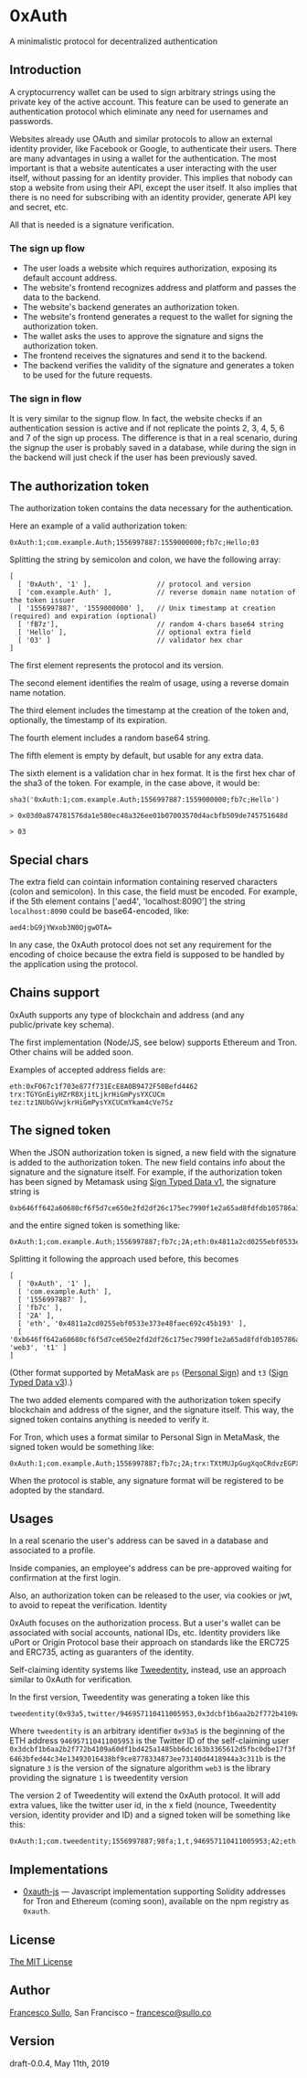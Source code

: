 # 0xAuth
A minimalistic protocol for decentralized authentication

## Introduction

A cryptocurrency wallet can be used to sign arbitrary strings using the private key of the active account. This feature can be used to generate an authentication protocol which eliminate any need for usernames and passwords.

Websites already use OAuth and similar protocols to allow an external identity provider, like Facebook or Google, to authenticate their users. There are many advantages in using a wallet for the authentication. The most important is that a website autenticates a user interacting with the user itself, without passing for an identity provider. This implies that nobody can stop a website from using their API, except the user itself. It also implies that there is no need for subscribing with an identity provider, generate API key and secret, etc.

All that is needed is a signature verification.

### The sign up flow

* The user loads a website which requires authorization, exposing its default account address.
* The website's frontend recognizes address and platform and passes the data to the backend.
* The website's backend generates an authorization token.
* The website's frontend generates a request to the wallet for signing the authorization token.
* The wallet asks the uses to approve the signature and signs the authorization token.
* The frontend receives the signatures and send it to the backend.
* The backend verifies the validity of the signature and generates a token to be used for the future requests.

### The sign in flow

It is very similar to the signup flow. In fact, the website checks if an authentication session is active and if not replicate the points 2, 3, 4, 5, 6 and 7 of the sign up process. The difference is that in a real scenario, during the signup the user is probably saved in a database, while during the sign in the backend will just check if the user has been previously saved.

## The authorization token

The authorization token contains the data necessary for the authentication.

Here an example of a valid authorization token:
```
0xAuth:1;com.example.Auth;1556997887:1559000000;fb7c;Hello;03
```

Splitting the string by semicolon and colon, we have the following array:
```
[
  [ '0xAuth', '1' ],                // protocol and version
  [ 'com.example.Auth' ],           // reverse domain name notation of the token issuer
  [ '1556997887', '1559000000' ],   // Unix timestamp at creation (required) and expiration (optional)
  [ 'fB7z'],                        // random 4-chars base64 string
  [ 'Hello' ],                      // optional extra field
  [ '03' ]                          // validator hex char
]
```
The first element represents the protocol and its version.

The second element identifies the realm of usage, using a reverse domain name notation.

The third element includes the timestamp at the creation of the token and, optionally, the timestamp of its expiration.

The fourth element includes a random base64 string.

The fifth element is empty by default, but usable for any extra data.

The sixth element is a validation char in hex format. It is the first hex char of the sha3 of the token.
For example, in the case above, it would be:

```
sha3('0xAuth:1;com.example.Auth;1556997887:1559000000;fb7c;Hello')

> 0x03d0a874781576da1e580ec48a326ee01b07003570d4acbfb509de745751648d

> 03
```

## Special chars

The extra field can cointain information containing reserved characters (colon and semicolon). In this case, the field must be encoded. For example, if the 5th element contains ['aed4', 'localhost:8090'] the string `localhost:8090` could be base64-encoded, like:
```
aed4:bG9jYWxob3N0OjgwOTA=
```
In any case, the 0xAuth protocol does not set any requirement for the encoding of choice because the extra field is supposed to be handled by the application using the protocol.

## Chains support

0xAuth supports any type of blockchain and address (and any public/private key schema).

The first implementation (Node/JS, see below) supports Ethereum and Tron. Other chains will be added soon.

Examples of accepted address fields are:
```
eth:0xF067c1f703e877f731EcE8A0B9472F50Befd4462
trx:TGYGnEiyHZrR8XjitLjkrHiGmPysYXCUCm
tez:tz1NUbGVwjkrHiGmPysYXCUCmYkam4cVe7Sz
```

## The signed token

When the JSON authorization token is signed, a new field with the signature is added to the authorization token. The new field contains info about the signature and the signature itself. For example, if the authorization token has been signed by Metamask using [Sign Typed Data v1](https://metamask.github.io/metamask-docs/API_Reference/Signing_Data/Sign_Typed_Data_v1), the signature string is
```
0xb646ff642a60680cf6f5d7ce650e2fd2df26c175ec7990f1e2a65ad8fdfdb105786a36763fb6bf9f30bdd5175c748723330e5fe0e843bbbb034948b2cf23f2e21c,web3,t1
```
and the entire signed token is something like:
```
0xAuth:1;com.example.Auth;1556997887;fb7c;2A;eth:0x4811a2cd0255ebf0533e373e48faec692c45b193;0xb646ff642a60680cf6f5d7ce650e2fd2df26c175ec7990f1e2a65ad8fdfdb105786a36763fb6bf9f30bdd5175c748723330e5fe0e843bbbb034948b2cf23f2e21c,web3,t1
```
Splitting it following the approach used before, this becomes
```
[
  [ '0xAuth', '1' ],
  [ 'com.example.Auth' ],
  [ '1556997887' ],
  [ 'fb7c' ],
  [ '2A' ],
  [ 'eth', '0x4811a2cd0255ebf0533e373e48faec692c45b193' ],
  [ '0xb646ff642a60680cf6f5d7ce650e2fd2df26c175ec7990f1e2a65ad8fdfdb105786a36763fb6bf9f30bdd5175c748723330e5fe0e843bbbb034948b2cf23f2e21c', 'web3', 't1' ]
]
```

(Other format supported by MetaMask are `ps` ([Personal Sign](https://metamask.github.io/metamask-docs/API_Reference/Signing_Data/Personal_Sign)) and `t3` ([Sign Typed Data v3](https://metamask.github.io/metamask-docs/API_Reference/Signing_Data/Sign_Typed_Data_v3)).)

The two added elements compared with the authorization token specify blockchain and address of the signer, and the signature itself.
This way, the signed token contains anything is needed to verify it.

For Tron, which uses a format similar to Personal Sign in MetaMask, the signed token would be something like:
```
0xAuth:1;com.example.Auth;1556997887;fb7c;2A;trx:TXtMUJpGugXqoCRdvzEGPXqRZU7vbf2SnF;0x95d1bc003c5648cf410b2067294a5ede28bcd76ff56b8c4db83377307599c8e15b52c62b211be715be9601cf195c42463aaf80196598f972ccb5e04457ea171f1b:tronweb:ps
```

When the protocol is stable, any signature format will be registered to be adopted by the standard.

## Usages

In a real scenario the user's address can be saved in a database and associated to a profile.

Inside companies, an employee's address can be pre-approved waiting for confirmation at the first login.

Also, an authorization token can be released to the user, via cookies or jwt, to avoid to repeat the verification.
Identity

0xAuth focuses on the authorization process. But a user's wallet can be associated with social accounts, national IDs, etc.
Identity providers like uPort or Origin Protocol base their approach on standards like the ERC725 and ERC735, acting as guaranters of the identity.

Self-claiming identity systems like [Tweedentity](https://tweedentity.com), instead, use an approach similar to 0xAuth for verification.

In the first version, Tweedentity was generating a token like this
```
tweedentity(0x93a5,twitter/946957110411005953,0x3dcbf1b6aa2b2f772b4109a60df1bd425a1485bb6dc163b3365612d5fbc0dbe17f3f6463bfed44c34e13493016438bf9ce8778334873ee73140d4418944a3c311b,3,web3;1)
```
Where
`tweedentity` is an arbitrary identifier
`0x93a5` is the beginning of the ETH address
`946957110411005953` is the Twitter ID of the self-claiming user
`0x3dcbf1b6aa2b2f772b4109a60df1bd425a1485bb6dc163b3365612d5fbc0dbe17f3f6463bfed44c34e13493016438bf9ce8778334873ee73140d4418944a3c311b` is the signature
`3` is the version of the signature algorithm
`web3` is the library providing the signature
`1` is tweedentity version

The version 2 of Tweedentity will extend the 0xAuth protocol. It will add extra values, like the twitter user id, in the x field (nounce, Tweedentity version, identity provider and ID) and a signed token will be something like this:
```
0xAuth:1;com.tweedentity;1556997887;98fa;1,t,946957110411005953;A2;eth:0x4811a2cd0255ebf0533e373e48faec692c45b193;0xa1c056f46db4a4c6d69166a5f0e534f4e10f3b7e8e7c45f9d9b1b9c8dbbc326456ee488bc69dc2b232be0d88004e6a0ad40344560b6fc0a35ca48c08eb2bc32b1b,web3,3
```
## Implementations

* [0xauth-js](https://github.com/0xauth/0xauth-js) — Javascript implementation supporting Solidity addresses for Tron and Ethereum (coming soon), available on the npm registry as `0xauth`.

## License

[The MIT License](http://opensource.org/licenses/MIT)


## Author
[Francesco Sullo](https://francesco.sullo.co), San Francisco – <francesco@sullo.co>

## Version
draft-0.0.4, May 11th, 2019
